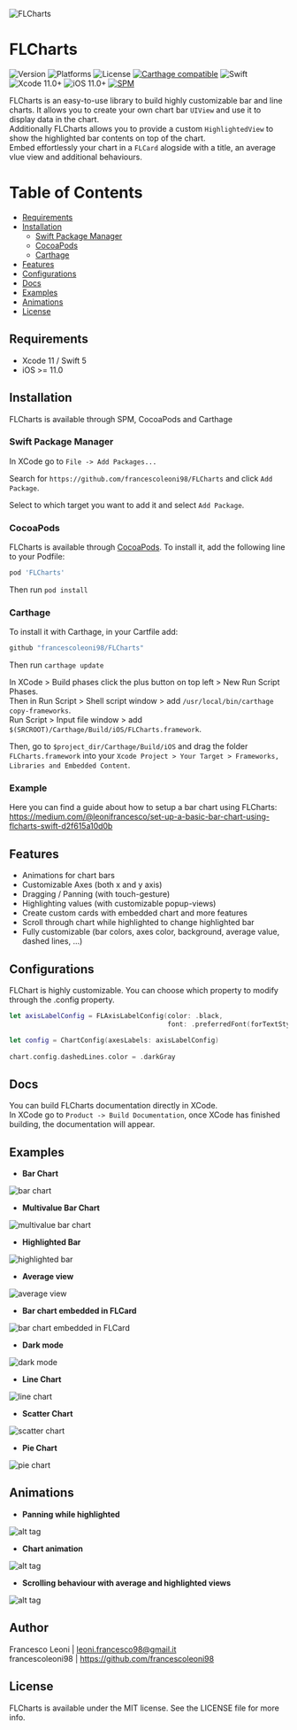 ![FLCharts](https://raw.githubusercontent.com/francescoleoni98/FLCharts/main/Screenshots/FLCharts_icon.png)

# FLCharts

![Version](https://img.shields.io/cocoapods/v/FLCharts.svg?style=flat) ![Platforms](https://img.shields.io/cocoapods/p/FLCharts.svg?style=flat) ![License](https://img.shields.io/cocoapods/l/FLCharts.svg?style=flat) [![Carthage compatible](https://img.shields.io/badge/Carthage-compatible-4BC51D.svg?style=flat)](https://github.com/Carthage/Carthage) ![Swift](https://img.shields.io/badge/swift-5.0-brightgreen.svg) ![Xcode 11.0+](https://img.shields.io/badge/Xcode-11.0%2B-blue.svg) ![iOS 11.0+](https://img.shields.io/badge/iOS-11.0%2B-blue.svg) [![SPM](https://img.shields.io/badge/Swift%20Package%20Manager-compatible-brightgreen.svg)](https://github.com/apple/swift-package-manager)

FLCharts is an easy-to-use library to build highly customizable bar and line charts. It allows you to create your own chart bar `UIView` and use it to display data in the chart.
<br>
Additionally FLCharts allows you to provide a custom `HighlightedView` to show the highlighted bar contents on top of the chart.
<br>
Embed effortlessly your chart in a `FLCard` alogside with a title, an average vlue view and additional behaviours.


# Table of Contents
* [Requirements](#requirements)
* [Installation](#installation)
  * [Swift Package Manager](#SPM)
  * [CocoaPods](#cocoapods)
  * [Carthage](#carthage)
* [Features](#features)
* [Configurations](#configurations)
* [Docs](#docs)
* [Examples](#examples)
* [Animations](#animations)
* [License](#license)


## Requirements <a name="requirements"></a>
* Xcode 11 / Swift 5
* iOS >= 11.0


## Installation <a name="installation"></a>

FLCharts is available through SPM, CocoaPods and Carthage

### Swift Package Manager <a name="SPM"></a>

In XCode go to `File -> Add Packages...`

Search for `https://github.com/francescoleoni98/FLCharts` and click `Add Package`.

Select to which target you want to add it and select `Add Package`.

### CocoaPods <a name="cocoapods"></a>
FLCharts is available through [CocoaPods](https://cocoapods.org). To install it, add the following line to your Podfile:

```ruby
pod 'FLCharts'
```
Then run `pod install`

### Carthage <a name="carthage"></a>
To install it with Carthage, in your Cartfile add:
```ruby
github "francescoleoni98/FLCharts"
```
Then run `carthage update`

In XCode > Build phases click the plus button on top left > New Run Script Phases. <br>
Then in Run Script > Shell script window > add `/usr/local/bin/carthage copy-frameworks`. <br>
Run Script > Input file window > add `$(SRCROOT)/Carthage/Build/iOS/FLCharts.framework`.

Then, go to `$project_dir/Carthage/Build/iOS` and drag the folder `FLCharts.framework` into your `Xcode Project > Your Target > Frameworks, Libraries and Embedded Content`.

### Example
Here you can find a guide about how to setup a bar chart using FLCharts: <br>
https://medium.com/@leonifrancesco/set-up-a-basic-bar-chart-using-flcharts-swift-d2f615a10d0b

## Features <a name="features"></a>

 - Animations for chart bars
 - Customizable Axes (both x and y axis)
 - Dragging / Panning (with touch-gesture)
 - Highlighting values (with customizable popup-views)
 - Create custom cards with embedded chart and more features
 - Scroll through chart while highlighted to change highlighted bar
 - Fully customizable (bar colors, axes color, background, average value, dashed lines, ...)

## Configurations <a name="configurations"></a>

FLChart is highly customizable. You can choose which property to modify through the .config property.

```swift
let axisLabelConfig = FLAxisLabelConfig(color: .black,
                                        font: .preferredFont(forTextStyle: .body))

let config = ChartConfig(axesLabels: axisLabelConfig)
                         
chart.config.dashedLines.color = .darkGray
```


## Docs <a name="docs"></a>

You can build FLCharts documentation directly in XCode.
</br>
In XCode go to `Product -> Build Documentation`, once XCode has finished building, the documentation will appear.


## Examples <a name="examples"></a>

 - **Bar Chart**

 ![bar chart](https://github.com/francescoleoni98/FLCharts/blob/main/Screenshots/base_chart.jpg)

 - **Multivalue Bar Chart**

 ![multivalue bar chart](https://github.com/francescoleoni98/FLCharts/blob/main/Screenshots/multiple_value_chart.jpg)

 - **Highlighted Bar**

 ![highlighted bar](https://github.com/francescoleoni98/FLCharts/blob/main/Screenshots/highlightedview_chart.jpg)

 - **Average view**

 ![average view](https://raw.githubusercontent.com/francescoleoni98/FLCharts/main/Screenshots/average_line.jpg)

 - **Bar chart embedded in FLCard**

 ![bar chart embedded in FLCard](https://raw.githubusercontent.com/francescoleoni98/FLCharts/main/Screenshots/FLCard.jpg)

 - **Dark mode**

 ![dark mode](https://raw.githubusercontent.com/francescoleoni98/FLCharts/main/Screenshots/dark_mode.jpg)

- **Line Chart**

 ![line chart](https://raw.githubusercontent.com/francescoleoni98/FLCharts/main/Screenshots/line_chart.jpg)
 
- **Scatter Chart**

 ![scatter chart](https://raw.githubusercontent.com/francescoleoni98/FLCharts/main/Screenshots/scatter_chart.png)
 
- **Pie Chart**

 ![pie chart](https://raw.githubusercontent.com/francescoleoni98/FLCharts/main/Screenshots/pie_chart.png)


## Animations <a name="animations"></a>

- **Panning while highlighted**

 ![alt tag](https://raw.githubusercontent.com/francescoleoni98/FLCharts/main/Screenshots/GIFs/highlighted_pan_animation.gif)

- **Chart animation**

 ![alt tag](https://raw.githubusercontent.com/francescoleoni98/FLCharts/main/Screenshots/GIFs/start_bars_animation.gif)

- **Scrolling behaviour with average and highlighted views**

 ![alt tag](https://raw.githubusercontent.com/francescoleoni98/FLCharts/main/Screenshots/GIFs/scrolling_behaviour.gif)


## Author

Francesco Leoni | leoni.francesco98@gmail.it 
</br>
francescoleoni98 | https://github.com/francescoleoni98


## License <a name="license"></a>

FLCharts is available under the MIT license. See the LICENSE file for more info.
